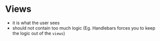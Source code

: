 # Views

- it is what the user sees
- should not contain too much logic (Eg. Handlebars forces you to keep the logic out of the `views`)
